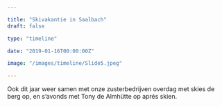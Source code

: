 ```yaml
---

title: "Skivakantie in Saalbach"
draft: false

type: "timeline"

date: "2019-01-16T00:00:00Z"

image: "/images/timeline/Slide5.jpeg"

---
```


Ook dit jaar weer samen met onze zusterbedrijven overdag met skies de berg op, en s’avonds met Tony de Almhütte op aprés skien.
